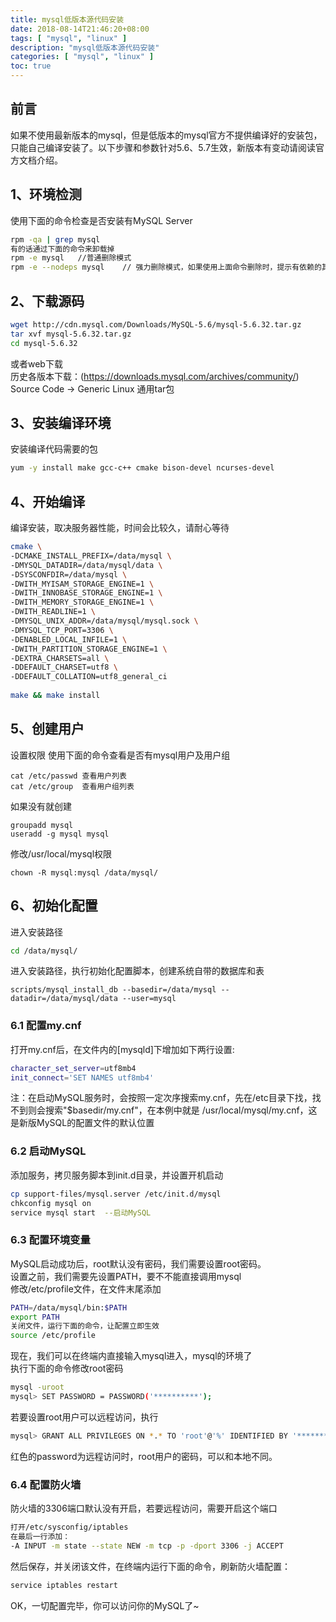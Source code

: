 ```yaml
---
title: mysql低版本源代码安装
date: 2018-08-14T21:46:20+08:00
tags: [ "mysql", "linux" ] 
description: "mysql低版本源代码安装"
categories: [ "mysql", "linux" ]
toc: true
---
```


## 前言
如果不使用最新版本的mysql，但是低版本的mysql官方不提供编译好的安装包，只能自己编译安装了。以下步骤和参数针对5.6、5.7生效，新版本有变动请阅读官方文档介绍。

## 1、环境检测
使用下面的命令检查是否安装有MySQL Server
```bash
rpm -qa | grep mysql
有的话通过下面的命令来卸载掉
rpm -e mysql   //普通删除模式
rpm -e --nodeps mysql    // 强力删除模式，如果使用上面命令删除时，提示有依赖的其它文件，则用该命令可以对其进行强力删除
```

## 2、下载源码
```bash
wget http://cdn.mysql.com/Downloads/MySQL-5.6/mysql-5.6.32.tar.gz
tar xvf mysql-5.6.32.tar.gz
cd mysql-5.6.32
```
或者web下载  
历史各版本下载：(https://downloads.mysql.com/archives/community/)  
Source Code -> Generic Linux 通用tar包

## 3、安装编译环境
安装编译代码需要的包
```bash
yum -y install make gcc-c++ cmake bison-devel ncurses-devel
```

## 4、开始编译
编译安装，取决服务器性能，时间会比较久，请耐心等待
```bash
cmake \
-DCMAKE_INSTALL_PREFIX=/data/mysql \
-DMYSQL_DATADIR=/data/mysql/data \
-DSYSCONFDIR=/data/mysql \
-DWITH_MYISAM_STORAGE_ENGINE=1 \
-DWITH_INNOBASE_STORAGE_ENGINE=1 \
-DWITH_MEMORY_STORAGE_ENGINE=1 \
-DWITH_READLINE=1 \
-DMYSQL_UNIX_ADDR=/data/mysql/mysql.sock \
-DMYSQL_TCP_PORT=3306 \
-DENABLED_LOCAL_INFILE=1 \
-DWITH_PARTITION_STORAGE_ENGINE=1 \
-DEXTRA_CHARSETS=all \
-DDEFAULT_CHARSET=utf8 \
-DDEFAULT_COLLATION=utf8_general_ci
 
make && make install
```

## 5、创建用户
设置权限
使用下面的命令查看是否有mysql用户及用户组
```
cat /etc/passwd 查看用户列表
cat /etc/group  查看用户组列表
```
如果没有就创建
```
groupadd mysql
useradd -g mysql mysql
```
修改/usr/local/mysql权限
```
chown -R mysql:mysql /data/mysql/
```

## 6、初始化配置
进入安装路径
```bash
cd /data/mysql/
```
进入安装路径，执行初始化配置脚本，创建系统自带的数据库和表
```
scripts/mysql_install_db --basedir=/data/mysql --datadir=/data/mysql/data --user=mysql
```

### 6.1 配置my.cnf
打开my.cnf后，在文件内的[mysqld]下增加如下两行设置:
```bash
character_set_server=utf8mb4
init_connect='SET NAMES utf8mb4'
```
注：在启动MySQL服务时，会按照一定次序搜索my.cnf，先在/etc目录下找，找不到则会搜索"$basedir/my.cnf"，在本例中就是 /usr/local/mysql/my.cnf，这是新版MySQL的配置文件的默认位置

### 6.2 启动MySQL
添加服务，拷贝服务脚本到init.d目录，并设置开机启动
```bash
cp support-files/mysql.server /etc/init.d/mysql
chkconfig mysql on
service mysql start  --启动MySQL
```
### 6.3 配置环境变量
MySQL启动成功后，root默认没有密码，我们需要设置root密码。  
设置之前，我们需要先设置PATH，要不不能直接调用mysql  
修改/etc/profile文件，在文件末尾添加
```bash
PATH=/data/mysql/bin:$PATH
export PATH
关闭文件，运行下面的命令，让配置立即生效
source /etc/profile
```
现在，我们可以在终端内直接输入mysql进入，mysql的环境了  
执行下面的命令修改root密码
```bash
mysql -uroot 
mysql> SET PASSWORD = PASSWORD('**********');
```
若要设置root用户可以远程访问，执行
```bash
mysql> GRANT ALL PRIVILEGES ON *.* TO 'root'@'%' IDENTIFIED BY '**********' WITH GRANT OPTION;
```
红色的password为远程访问时，root用户的密码，可以和本地不同。
### 6.4 配置防火墙
防火墙的3306端口默认没有开启，若要远程访问，需要开启这个端口
```bash
打开/etc/sysconfig/iptables
在最后一行添加：
-A INPUT -m state --state NEW -m tcp -p -dport 3306 -j ACCEPT
```
然后保存，并关闭该文件，在终端内运行下面的命令，刷新防火墙配置：
```bash
service iptables restart
```
 
OK，一切配置完毕，你可以访问你的MySQL了~